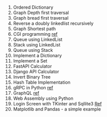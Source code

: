1. Ordered Dictionary
2. Graph Depth first traversal
3. Graph bread first traversal
4. Reverse a doubly linkedlist recursively
5. Graph Shortest path
6. CGI programming [ref](https://faun.pub/python-cgi-programming-adb854b34ce8)
7. Queue using LinkedList
8. Stack using LinkedList
9. Queue using Stack
10. Implement a Dictionary
11. Implement a Set
12. FastAPI Calculator
13. Django API Calculator
14. Invert Binary Tree
15. Hash Table Implementation
16. gRPC in Python [ref](https://www.velotio.com/engineering-blog/grpc-implementation-using-python)
17. GraphQL [ref](https://www.apollographql.com/blog/graphql/python/complete-api-guide/)
18. Web Assembly using Python
19. Login Screen with TKinter and Sqllite3 [Ref](https://owlbuddy.com/login-and-signup-using-sqlite)
20. Matplotlib and Pandas -  a simple example